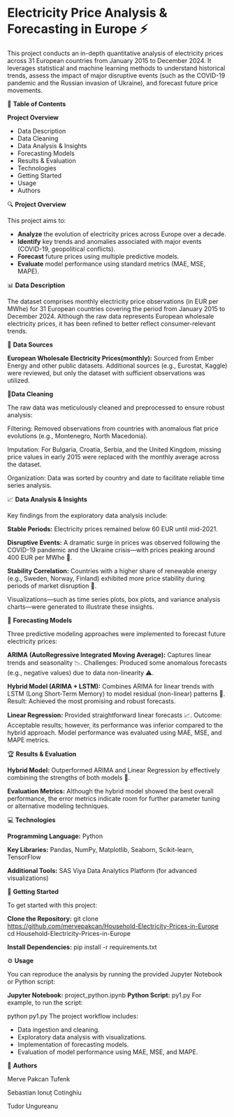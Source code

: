 # Electricity Price Analysis & Forecasting in Europe ⚡

This project conducts an in-depth quantitative analysis of electricity prices across 31 European countries from January 2015 to December 2024. It leverages statistical and machine learning methods to understand historical trends, assess the impact of major disruptive events (such as the COVID-19 pandemic and the Russian invasion of Ukraine), and forecast future price movements.

📑 **Table of Contents**

**Project Overview**
- Data Description
- Data Cleaning
- Data Analysis & Insights
- Forecasting Models
- Results & Evaluation
- Technologies
- Getting Started
- Usage
- Authors

🔍 **Project Overview**

This project aims to:

- **Analyze** the evolution of electricity prices across Europe over a decade.
- **Identify** key trends and anomalies associated with major events (COVID-19, geopolitical conflicts).
- **Forecast** future prices using multiple predictive models.
- **Evaluate** model performance using standard metrics (MAE, MSE, MAPE).

📊 **Data Description**

The dataset comprises monthly electricity price observations (in EUR per MWhe) for 31 European countries covering the period from January 2015 to December 2024. Although the raw data represents European wholesale electricity prices, it has been refined to better reflect consumer-relevant trends.

🔗 **Data Sources**

**European Wholesale Electricity Prices(monthly):** Sourced from Ember Energy and other public datasets.
Additional sources (e.g., Eurostat, Kaggle) were reviewed, but only the dataset with sufficient observations was utilized.

🧹**Data Cleaning**

The raw data was meticulously cleaned and preprocessed to ensure robust analysis:

Filtering: Removed observations from countries with anomalous flat price evolutions (e.g., Montenegro, North Macedonia).

Imputation: For Bulgaria, Croatia, Serbia, and the United Kingdom, missing price values in early 2015 were replaced with the monthly average across the dataset.

Organization: Data was sorted by country and date to facilitate reliable time series analysis.

📈 **Data Analysis & Insights**

Key findings from the exploratory data analysis include:

**Stable Periods:** Electricity prices remained below 60 EUR until mid-2021.

**Disruptive Events:** A dramatic surge in prices was observed following the COVID-19 pandemic and the Ukraine crisis—with prices peaking around 400 EUR per MWhe 🚀.

**Stability Correlation:** Countries with a higher share of renewable energy (e.g., Sweden, Norway, Finland) exhibited more price stability during periods of market disruption 🌱.

Visualizations—such as time series plots, box plots, and variance analysis charts—were generated to illustrate these insights.

🤖 **Forecasting Models**

Three predictive modeling approaches were implemented to forecast future electricity prices:

**ARIMA (AutoRegressive Integrated Moving Average):**
Captures linear trends and seasonality 📉.
Challenges: Produced some anomalous forecasts (e.g., negative values) due to data non-linearity ⚠️.

**Hybrid Model (ARIMA + LSTM):**
Combines ARIMA for linear trends with LSTM (Long Short-Term Memory) to model residual (non-linear) patterns 🤝.
Result: Achieved the most promising and robust forecasts.

**Linear Regression:**
Provided straightforward linear forecasts 📈.
Outcome: Acceptable results; however, its performance was inferior compared to the hybrid approach.
Model performance was evaluated using MAE, MSE, and MAPE metrics.

🏆 **Results & Evaluation**

**Hybrid Model:** Outperformed ARIMA and Linear Regression by effectively combining the strengths of both models 🌟.

**Evaluation Metrics:** Although the hybrid model showed the best overall performance, the error metrics indicate room for further parameter tuning or alternative modeling techniques.

💻 **Technologies**

**Programming Language:** Python 

**Key Libraries:** Pandas, NumPy, Matplotlib, Seaborn, Scikit-learn, TensorFlow

**Additional Tools:** SAS Viya Data Analytics Platform (for advanced visualizations)

🚀 **Getting Started**

To get started with this project:

**Clone the Repository:**
git clone https://github.com/mervepakcan/Household-Electricity-Prices-in-Europe
cd Household-Electricity-Prices-in-Europe

**Install Dependencies:**
pip install -r requirements.txt

⚙️ **Usage**

You can reproduce the analysis by running the provided Jupyter Notebook or Python script:

**Jupyter Notebook:** project_python.ipynb
**Python Script:** py1.py
For example, to run the script:

python py1.py
The project workflow includes:

- Data ingestion and cleaning.
- Exploratory data analysis with visualizations.
- Implementation of forecasting models.
- Evaluation of model performance using MAE, MSE, and MAPE.

👥 **Authors**

Merve Pakcan Tufenk

Sebastian Ionuț Cotinghiu

Tudor Ungureanu
